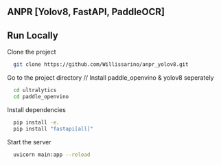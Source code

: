 ## ANPR  [Yolov8, FastAPI, PaddleOCR]

## Run Locally

Clone the project

```bash
  git clone https://github.com/Willissarino/anpr_yolov8.git
```

Go to the project directory // Install paddle_openvino & yolov8 seperately

```bash
  cd ultralytics
  cd paddle_openvino
```

Install dependencies

```bash
  pip install -e.
  pip install "fastapi[all]"
```

Start the server

```bash
  uvicorn main:app --reload
```
